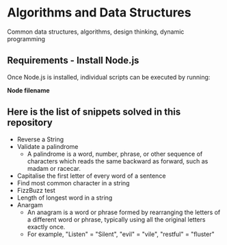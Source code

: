 # Algorithms and Data Structures
Common data structures, algorithms, design thinking, dynamic programming

## Requirements - Install Node.js
Once Node.js is installed, individual scripts can be executed by running:

**Node filename**

## Here is the list of snippets solved in this repository
* Reverse a String
* Validate a palindrome
    * A palindrome is a word, number, phrase, or other sequence of characters which reads the same backward as forward, such as madam or racecar.
* Capitalise the first letter of every word of a sentence
* Find most common character in a string
* FizzBuzz test
* Length of longest word in a string
* Anargam
  * An anagram is a word or phrase formed by rearranging the letters of a different word or phrase, typically using all the original letters exactly once. 
  * For example,    "Listen" = "Silent", "evil" = "vile", "restful" = "fluster"
 
